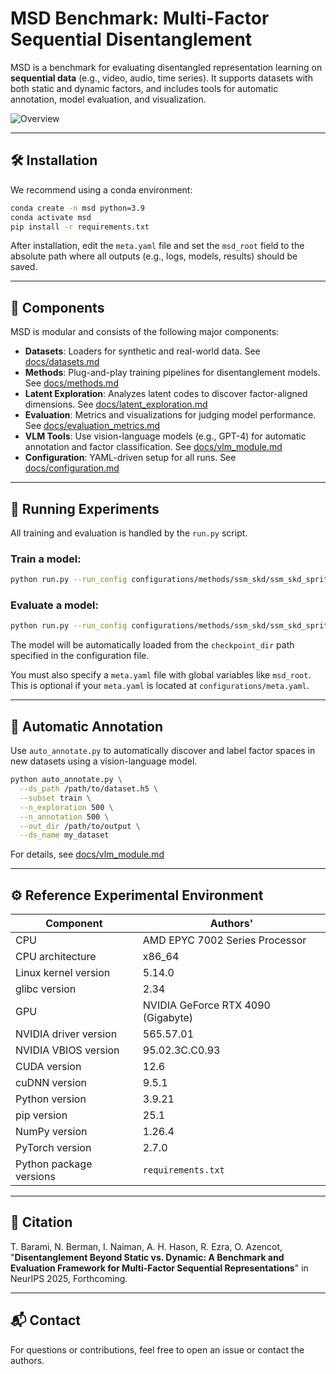 # MSD Benchmark: Multi-Factor Sequential Disentanglement

MSD is a benchmark for evaluating disentangled representation learning on **sequential data** (e.g., video, audio, time series). It supports datasets with both static and dynamic factors, and includes tools for automatic annotation, model evaluation, and visualization.

![Overview](figures/benchmark_overview.png)

---

## 🛠️ Installation

We recommend using a conda environment:

```bash
conda create -n msd python=3.9
conda activate msd
pip install -r requirements.txt
```

After installation, edit the `meta.yaml` file and set the `msd_root` field to the absolute path where all outputs (e.g., logs, models, results) should be saved.

---

## 📂 Components

MSD is modular and consists of the following major components:

- **Datasets**: Loaders for synthetic and real-world data. See [docs/datasets.md](docs/datasets.md)
- **Methods**: Plug-and-play training pipelines for disentanglement models. See [docs/methods.md](docs/methods.md)
- **Latent Exploration**: Analyzes latent codes to discover factor-aligned dimensions. See [docs/latent_exploration.md](docs/latent_exploration.md)
- **Evaluation**: Metrics and visualizations for judging model performance. See [docs/evaluation_metrics.md](docs/evaluation_metrics.md)
- **VLM Tools**: Use vision-language models (e.g., GPT-4) for automatic annotation and factor classification. See [docs/vlm_module.md](docs/vlm_module.md)
- **Configuration**: YAML-driven setup for all runs. See [docs/configuration.md](docs/configuration.md)

---

## 🚀 Running Experiments

All training and evaluation is handled by the `run.py` script.

### Train a model:

```bash
python run.py --run_config configurations/methods/ssm_skd/ssm_skd_sprites.yaml --train
```

### Evaluate a model:

```bash
python run.py --run_config configurations/methods/ssm_skd/ssm_skd_sprites.yaml --eval
```
The model will be automatically loaded from the `checkpoint_dir` path specified in the configuration file.


You must also specify a `meta.yaml` file with global variables like `msd_root`. This is optional if your `meta.yaml` is located at `configurations/meta.yaml`.

---

## 🧠 Automatic Annotation

Use `auto_annotate.py` to automatically discover and label factor spaces in new datasets using a vision-language model.

```bash
python auto_annotate.py \
  --ds_path /path/to/dataset.h5 \
  --subset train \
  --n_exploration 500 \
  --n_annotation 500 \
  --out_dir /path/to/output \
  --ds_name my_dataset
```

For details, see [docs/vlm_module.md](docs/vlm_module.md)

---

## ⚙️ Reference Experimental Environment

| Component               | Authors'                           |
|-------------------------|------------------------------------|
| CPU                     | AMD EPYC 7002 Series Processor     |
| CPU architecture        | x86_64                             |
| Linux kernel version    | 5.14.0                             |
| glibc version           | 2.34                               |
| GPU                     | NVIDIA GeForce RTX 4090 (Gigabyte) |
| NVIDIA driver version   | 565.57.01                          |
| NVIDIA VBIOS version    | 95.02.3C.C0.93                     |
| CUDA version            | 12.6                               |
| cuDNN version           | 9.5.1                              |
| Python version          | 3.9.21                             |
| pip version             | 25.1                               |
| NumPy version           | 1.26.4                             |
| PyTorch version         | 2.7.0                              |
| Python package versions | `requirements.txt`                 |

---

## 📎 Citation

T. Barami, N. Berman, I. Naiman, A. H. Hason, R. Ezra, O. Azencot, "**Disentanglement Beyond Static vs. Dynamic: A Benchmark and Evaluation Framework for Multi-Factor Sequential Representations**" in NeurIPS 2025, Forthcoming.

---

## 📬 Contact

For questions or contributions, feel free to open an issue or contact the authors.
